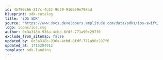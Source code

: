 ```yaml
---
id: 4b780c66-217c-4b22-9629-916659e798ad
blueprint: sdk-catalog
title: 'iOS SDK'
source: 'https://www.docs.developers.amplitude.com/data/sdks/ios-swift/'
logo: icons/ios.svg
author: 0c3a318b-936a-4cbd-8fdf-771a90c297f0
exclude_from_sitemap: false
updated_by: 0c3a318b-936a-4cbd-8fdf-771a90c297f0
updated_at: 1715284912
template: sdk-landing
---
```

